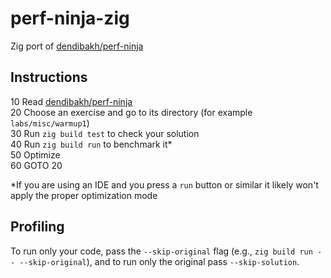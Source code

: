 # perf-ninja-zig
Zig port of [dendibakh/perf-ninja](https://github.com/dendibakh/perf-ninja/)

## Instructions
10 Read [dendibakh/perf-ninja](https://github.com/dendibakh/perf-ninja/) \
20 Choose an exercise and go to its directory (for example `labs/misc/warmup1`) \
30 Run `zig build test` to check your solution \
40 Run `zig build run` to benchmark it* \
50 Optimize \
60 GOTO 20
   
*If you are using an IDE and you press a `run` button or similar it likely won't apply the proper optimization mode

## Profiling

To run only your code, pass the `--skip-original` flag (e.g., `zig build run -- --skip-original`), and to run only the original pass `--skip-solution`.

